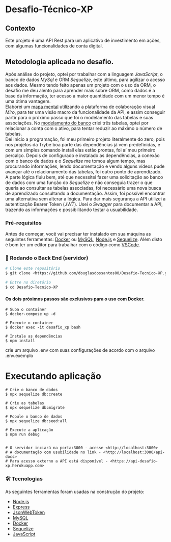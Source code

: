 # Desafio-Técnico-XP

## Contexto
Este projeto é uma API Rest para um aplicativo de investimento em ações, com algumas funcionalidades de conta digital.

## Metodologia aplicada no desafio.

Após análise do projeto, optei por trabalhar com a linguagem *JavaScript*, o banco de dados *MySql* e ORM *Sequelize*, este último, para agilizar o acesso aos dados. Mesmo tendo feito apenas um projeto com o uso da ORM, o desafio me deu alento para aprender mais sobre ORM, como dados é a base da informação, ter acesso a maior quantidade com um menor tempo é uma ótima vantagem.  
Elaborei um [mapa mental](https://github.com/douglasdossantos00/Desafio-Tecnico-XP/blob/main/images/Mapa%20mental%20desafio%20XP.png) utilizando a plataforma de colaboração visual *Miro*, para ter uma visão macro da funcionalidade da API, e assim conseguir partir para o próximo passo que foi o modelamento das tabelas e suas associações.
No [modelamento do banco](https://github.com/douglasdossantos00/Desafio-Tecnico-XP/blob/main/images/Modelagem%20do%20banco.png) criei três tabelas, optei por relacionar a conta com o ativo, para tentar reduzir ao máximo o número de tabelas.  
Dei inicio a programação, foi meu primeiro projeto literalmente do zero, pois nos projetos da Trybe boa parte das dependências já vem predefinidas, e com um simples comando install elas estão prontas, foi aí meu primeiro percalço. Depois de configurado e instalado as dependências, a conexão com o banco de dados e o *Sequelize* me tomou algum tempo, mas procurando informações, lendo documentação e vendo alguns vídeos pude avançar até o relacionamento das tabelas, foi outro ponto de aprendizado.  
A parte lógica fluiu bem, até que necessitei fazer uma solicitação ao banco de dados com uma função do *Sequelize* e não conseguia trazer o que queria ao consultar as tabelas associadas, foi necessário uma nova busca de aprendizado consultando a documentação. Assim, foi possível encontrar uma alternativa sem alterar a lógica. 
Para dar mais segurança a API utilizei a autenticação Bearer Token (*JWT*).
Usei o *Swagger* para documentar a API, trazendo as informações e possibilitando testar a usuabilidade.

### Pré-requisitos

Antes de começar, você vai precisar ter instalado em sua máquina as seguintes ferramentas:
[Docker](https://docker.com/) ou [MySQL](https://dev.mysql.com/), [Node.js](https://nodejs.org/en/) e [Sequelize](https://sequelize.org/). 
Além disto é bom ter um editor para trabalhar com o código como [VSCode](https://code.visualstudio.com/).

### 🎲 Rodando o Back End (servidor)

```bash
# Clone este repositório
$ git clone <https://github.com/douglasdossantos00/Desafio-Tecnico-XP.git>

# Entre no diretório
$ cd Desafio-Tecnico-XP
```
#### Os dois próximos passos são exclusivos para o uso com Docker.
```
# Suba o container
$ docker-compose up -d

# Execute o container
$ docker exec -it desafio_xp bash
```
```
# Instale as dependências
$ npm install
```
crie um arquivo .env com suas configurações de acordo com o arquivo .env.exemplo

# Executando aplicação
```
# Crie o banco de dados
$ npx sequelize db:create

# Crie as tabelas
$ npx sequelize db:migrate

# Popule o banco de dados
$ npx sequelize db:seed:all

# Execute a aplicação
$ npm run debug


# O servidor inciará na porta:3000 - acesse <http://localhost:3000>
# A documentação com usubilidade no link - <http://localhost:3000/api-docs>
# Para acesso externo a API está disponível - <https://api-desafio-xp.herokuapp.com>
```



### 🛠 Tecnologias

As seguintes ferramentas foram usadas na construção do projeto:

- [Node.js](https://nodejs.org/en/)
- [Express](https://expressjs.com/)
- [JsonWebToken](https://www.npmjs.com/package/jsonwebtoken)
- [MySQL](https://dev.mysql.com/)
- [Docker](https://docker.com/)
- [Sequelize](https://sequelize.org/)
- [JavaScript](https://www.javascript.com/)
